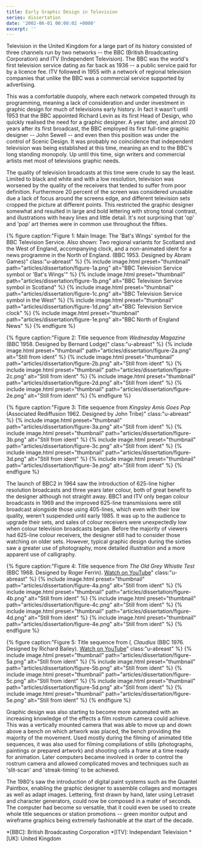 ```yaml
---
title: Early Graphic Design in Television
series: dissertation
date: '2002-06-01 00:00:02 +0000'
excerpt: ''
---
```

Television in the United Kingdom for a large part of its history consisted of three channels run by two networks -- the BBC (British Broadcasting Corporation) and ITV (Independent Television). The BBC was the world's first television service dating as far back as 1936 -- a public service paid for by a licence fee. ITV followed in 1955 with a network of regional television companies that unlike the BBC was a commercial service supported by advertising.

This was a comfortable duopoly, where each network competed through its programming, meaning a lack of consideration and under investment in graphic design for much of televisions early history. In fact it wasn't until 1953 that the BBC appointed Richard Levin as its first Head of Design, who quickly realised the need for a graphic designer. A year later, and almost 20 years after its first broadcast, the BBC employed its first full-time graphic designer -- John Sewell -- and even then this position was under the control of Scenic Design. It was probably no coincidence that independent television was being established at this time, meaning an end to the BBC's long standing monopoly. Up until this time, sign writers and commercial artists met most of televisions graphic needs.

The quality of television broadcasts at this time were crude to say the least. Limited to black and white and with a low resolution, television was worsened by the quality of the receivers that tended to suffer from poor definition. Furthermore 20 percent of the screen was considered unusable due a lack of focus around the screens edge, and different television sets cropped the picture at different points. This restricted the graphic designer somewhat and resulted in large and bold lettering with strong tonal contrast, and illustrations with heavy lines and little detail. It's not surprising that 'op' and 'pop' art themes were in common use throughout the fifties.

{% figure caption:"Figure 1: Main Image: The 'Bat's Wings' symbol for the BBC Television Service. Also shown: Two regional variants for Scotland and the West of England, accompanying clock, and a non-animated ident for a news programme in the North of England. (BBC 1953. Designed by Abram Games)" class:"u-abreast" %}
{% include image.html preset="thumbnail" path="articles/dissertation/figure-1a.png" alt="BBC Television Service symbol or 'Bat's Wings'" %}
{% include image.html preset="thumbnail" path="articles/dissertation/figure-1b.png" alt="BBC Television Service symbol in Scotland" %}
{% include image.html preset="thumbnail" path="articles/dissertation/figure-1c.png" alt="BBC Television Service symbol in the West" %}
{% include image.html preset="thumbnail" path="articles/dissertation/figure-1d.png" alt="BBC Television Service clock" %}
{% include image.html preset="thumbnail" path="articles/dissertation/figure-1e.png" alt="BBC North of England News" %}
{% endfigure %}

{% figure caption:"Figure 2: Title sequence from <cite>Wednesday Magazine</cite> (BBC 1958. Designed by Bernard Lodge)" class:"u-abreast" %}
{% include image.html preset="thumbnail" path="articles/dissertation/figure-2a.png" alt="Still from ident" %}
{% include image.html preset="thumbnail" path="articles/dissertation/figure-2b.png" alt="Still from ident" %}
{% include image.html preset="thumbnail" path="articles/dissertation/figure-2c.png" alt="Still from ident" %}
{% include image.html preset="thumbnail" path="articles/dissertation/figure-2d.png" alt="Still from ident" %}
{% include image.html preset="thumbnail" path="articles/dissertation/figure-2e.png" alt="Still from ident" %}
{% endfigure %}

{% figure caption:"Figure 3: Title sequence from <cite>Kingsley Amis Goes Pop</cite> (Associated Rediffusion 1962. Designed by John Tribe)" class:"u-abreast" %}
{% include image.html preset="thumbnail" path="articles/dissertation/figure-3a.png" alt="Still from ident" %}
{% include image.html preset="thumbnail" path="articles/dissertation/figure-3b.png" alt="Still from ident" %}
{% include image.html preset="thumbnail" path="articles/dissertation/figure-3c.png" alt="Still from ident" %}
{% include image.html preset="thumbnail" path="articles/dissertation/figure-3d.png" alt="Still from ident" %}
{% include image.html preset="thumbnail" path="articles/dissertation/figure-3e.png" alt="Still from ident" %}
{% endfigure %}

The launch of BBC2 in 1964 saw the introduction of 625-line higher resolution broadcasts and three years later colour, both of great benefit to the designer although not straight away. BBC1 and ITV only began colour broadcasts in 1969 and the improved 625-line transmissions were still broadcast alongside those using 405-lines, which even with their low quality, weren't suspended until early 1985. It was up to the audience to upgrade their sets, and sales of colour receivers were unexpectedly low when colour television broadcasts began. Before the majority of viewers had 625-line colour receivers, the designer still had to consider those watching on older sets. However, typical graphic design during the sixties saw a greater use of photography, more detailed illustration and a more apparent use of calligraphy.

{% figure caption:"Figure 4: Title sequence from <cite>The Old Grey Whistle Test</cite> (BBC 1968. Designed by Roger Ferrin). [Watch on YouTube](https://www.youtube.com/watch?v=KNNAfzKwRn4)" class:"u-abreast" %}
{% include image.html preset="thumbnail" path="articles/dissertation/figure-4a.png" alt="Still from ident" %}
{% include image.html preset="thumbnail" path="articles/dissertation/figure-4b.png" alt="Still from ident" %}
{% include image.html preset="thumbnail" path="articles/dissertation/figure-4c.png" alt="Still from ident" %}
{% include image.html preset="thumbnail" path="articles/dissertation/figure-4d.png" alt="Still from ident" %}
{% include image.html preset="thumbnail" path="articles/dissertation/figure-4e.png" alt="Still from ident" %}
{% endfigure %}

{% figure caption:"Figure 5: Title sequence from <cite>I, Claudius</cite> (BBC 1976. Designed by Richard Bailey). [Watch on YouTube](https://www.youtube.com/watch?v=pKwaCTfa1EE)" class:"u-abreast" %}
{% include image.html preset="thumbnail" path="articles/dissertation/figure-5a.png" alt="Still from ident" %}
{% include image.html preset="thumbnail" path="articles/dissertation/figure-5b.png" alt="Still from ident" %}
{% include image.html preset="thumbnail" path="articles/dissertation/figure-5c.png" alt="Still from ident" %}
{% include image.html preset="thumbnail" path="articles/dissertation/figure-5d.png" alt="Still from ident" %}
{% include image.html preset="thumbnail" path="articles/dissertation/figure-5e.png" alt="Still from ident" %}
{% endfigure %}

Graphic design was also starting to become more automated with an increasing knowledge of the effects a film rostrum camera could achieve. This was a vertically mounted camera that was able to move up and down above a bench on which artwork was placed, the bench providing the majority of the movement. Used mostly during the filming of animated title sequences, it was also used for filming compilations of stills (photographs, paintings or prepared artwork) and shooting cells a frame at a time ready for animation. Later computers became involved in order to control the rostrum camera and allowed complicated moves and techniques such as 'slit-scan' and 'streak-timing' to be achieved.

The 1980's saw the introduction of digital paint systems such as the Quantel Paintbox, enabling the graphic designer to assemble collages and montages as well as adapt images. Lettering, first drawn by hand, later using Letraset and character generators, could now be composed in a mater of seconds. The computer had become so versatile, that it could even be used to create whole title sequences or station promotions -- green monitor output and wireframe graphics being extremely fashionable at the start of the decade.

*[BBC]: British Broadcasting Corporation
*[ITV]: Independant Television
*[UK]: United Kingdom

